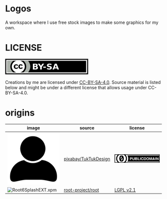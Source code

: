 # Logos

A workspace where I use free stock images to make some graphics for my own.

# LICENSE

[![CC-BY-SA](license_logos/by-sa.png "CC-BY-SA")](LICENSE)

Creations by me are licensed under [CC-BY-SA-4.0](LICENSE). Source material is
listed below and might be under a different license that allows usage under
CC-BY-SA-4.0.

# origins

| image                                          | source            | license |
| ---------------------------------------------- | ----------------- | ------- |
| ![`user-1633249.svg`](orgs/user-1633249.svg)        | [pixabay/TukTukDesign](https://pixabay.com/en/user-person-people-profile-account-1633249/) | [![CC0](license_logos/cc-zero.png)](licenses/CC0.txt) |
| ![`Root6SplashEXT.xpm`](orgs/Root6SplashEXT.xpm)    | [root-project/root](https://root.cern) | [LGPL v2.1](licenses/LGPL.txt) |
